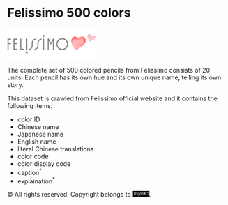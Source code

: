 # Felissimo 500 colors

![Logo of Felissimo](/images/felissimo_header_logo.png)

The complete set of 500 colored pencils from Felissimo consists of 20 units. Each pencil has its own hue and its own unique name, telling its own story.

This dataset is crawled from Felissimo official website and it contains the following items:
* color ID
* Chinese name
* Japanese name
* English name
* literal Chinese translations
* color code
* color display code
* caption<sup>\*</sup>
* explaination<sup>\*</sup>

© All rights reserved. Copyright belongs to <img src="/images/felissimo_logo.gif" width="38">.
